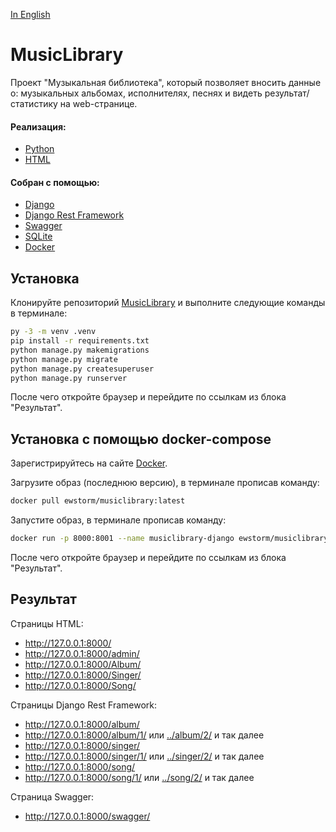 [In English](https://github.com/ewhitestorm/MusicLibrary/blob/main/README_EN.md)
# MusicLibrary

Проект "Музыкальная библиотека", который позволяет вносить данные о: музыкальных альбомах, исполнителях, песнях и видеть результат/статистику на web-странице.

#### Реализация: 
  * [Python](https://www.python.org/)
  * [HTML](https://html.spec.whatwg.org/multipage/)

#### Собран с помощью:
  * [Django](https://www.djangoproject.com/)
  * [Django Rest Framework](https://www.django-rest-framework.org/)
  * [Swagger](https://django-rest-swagger.readthedocs.io/en/latest/)
  * [SQLite](https://www.sqlite.org/index.html)
  * [Docker](https://hub.docker.com/)

## Установка

Клонируйте репозиторий [MusicLibrary](https://github.com/ewhitestorm/MusicLibrary.git) и выполните следующие команды в терминале:

```bash
py -3 -m venv .venv
pip install -r requirements.txt
python manage.py makemigrations
python manage.py migrate
python manage.py createsuperuser
python manage.py runserver
```
После чего откройте браузер и перейдите по ссылкам из блока "Результат".

## Установка с помощью docker-compose

Зарегистрируйтесь на сайте [Docker](https://hub.docker.com/).

Загрузите образ (последнюю версию), в терминале прописав команду:
```bash
docker pull ewstorm/musiclibrary:latest
```
Запустите образ, в терминале прописав команду:
```bash
docker run -p 8000:8001 --name musiclibrary-django ewstorm/musiclibrary
```
После чего откройте браузер и перейдите по ссылкам из блока "Результат".

## Результат

Страницы HTML:
  * http://127.0.0.1:8000/
  * http://127.0.0.1:8000/admin/
  * http://127.0.0.1:8000/Album/
  * http://127.0.0.1:8000/Singer/
  * http://127.0.0.1:8000/Song/
    
Страницы Django Rest Framework:
  * http://127.0.0.1:8000/album/
  * http://127.0.0.1:8000/album/1/ или [../album/2/](http://127.0.0.1:8000/album/2/) и так далее
  * http://127.0.0.1:8000/singer/
  * http://127.0.0.1:8000/singer/1/ или [../singer/2/](http://127.0.0.1:8000/singer/2/) и так далее
  * http://127.0.0.1:8000/song/
  * http://127.0.0.1:8000/song/1/ или [../song/2/](http://127.0.0.1:8000/song/2/) и так далее
  
Страница Swagger:
  * http://127.0.0.1:8000/swagger/
